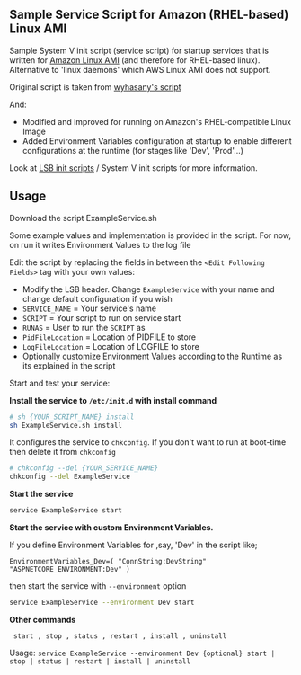 
## Sample Service Script for Amazon (RHEL-based) Linux AMI 
Sample System V init script (service script) for startup services that is written for [Amazon Linux AMI] (and therefore for RHEL-based linux). Alternative to 'linux daemons' which AWS Linux AMI does not support.

Original script is taken from [wyhasany's script]

And:
- Modified and improved for running on Amazon's RHEL-compatible Linux Image
- Added Environment Variables configuration at startup to enable different configurations at the runtime (for stages like 'Dev', 'Prod'...)

Look at [LSB init scripts] / System V init scripts for more information.

## Usage


Download the script ExampleService.sh

Some example values and implementation is provided in the script. For now, on run it writes Environment Values to the log file


Edit the script by replacing the fields in between the `<Edit Following Fields>` tag with your own values:
* Modify the LSB header. Change `ExampleService` with your name and change default configuration if you wish
* `SERVICE_NAME` = Your service's name
* `SCRIPT` = Your script to run on service start
* `RUNAS` = User to run the `SCRIPT` as
* `PidFileLocation` = Location of PIDFILE to store
* `LogFileLocation` = Location of LOGFILE to store
* Optionally customize Environment Values according to the Runtime as its explained in the script

Start and test your service:

**Install the service to `/etc/init.d` with install command**
```sh
# sh {YOUR_SCRIPT_NAME} install
sh ExampleService.sh install
```
It configures the service to `chkconfig`.  If you don't want to run at boot-time then delete it from `chkconfig`
```sh
# chkconfig --del {YOUR_SERVICE_NAME}
chkconfig --del ExampleService
```

**Start the service**

```sh
service ExampleService start
```

**Start the service with custom Environment Variables.**

If you define Environment Variables for ,say, 'Dev' in the script like;

 `EnvironmentVariables_Dev=( "ConnString:DevString" "ASPNETCORE_ENVIRONMENT:Dev" )
`

then start the service with `--environment` option
```sh
service ExampleService --environment Dev start
```
**Other commands**

` start , stop , status , restart , install , uninstall`

Usage: 
  `service ExampleService --environment Dev {optional} start | stop | status | restart | install | uninstall`

[Amazon Linux AMI]: https://aws.amazon.com/amazon-linux-ami/
[wyhasany's script]: https://github.com/wyhasany/sample-service-script
[LSB init scripts]: https://wiki.debian.org/LSBInitScripts

